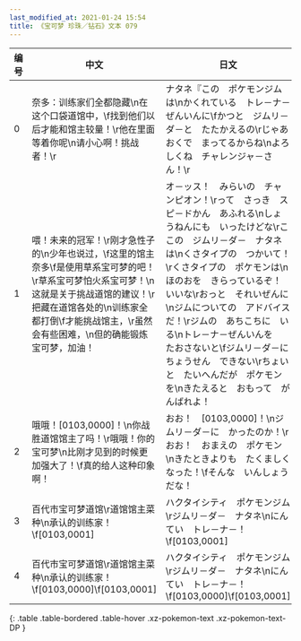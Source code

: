 ```yaml
---
last_modified_at: 2021-01-24 15:54
title: 《宝可梦 珍珠／钻石》文本 079
---
```

| 编号 | 中文 | 日文 |
| ---- | ---- | ---- |
| 0 | 奈多：训练家们全都隐藏\n在这个口袋道馆中，\f找到他们以后才能和馆主较量！\r他在里面等着你呢\n请小心啊！挑战者！\r | ナタネ『この　ポケモンジムは\nかくれている　トレ－ナ－ぜんいんに\fかつと　ジムリ－ダ－と　たたかえるの\rじゃあ　おくで　まってるからね\nよろしくね　チャレンジャ－さん！\r |
| 1 | 喂！未来的冠军！\r刚才急性子的\n少年也说过，\f这里的馆主奈多\f是使用草系宝可梦的吧！\r草系宝可梦怕火系宝可梦！\n这就是关于挑战道馆的建议！\r把藏在道馆各处的\n训练家全都打倒\f才能挑战馆主，\r虽然会有些困难，\n但的确能锻炼宝可梦，加油！ | オ－ッス！　みらいの　チャンピオン！\rって　さっき　スピ－ドかん　あふれる\nしょうねんにも　いったけどな\rここの　ジムリ－ダ－　ナタネは\nくさタイプの　つかいて！\rくさタイプの　ポケモンは\nほのおを　きらっているぞ！　いいな\rおっと　それいぜんに\nジムについての　アドバイスだ！\rジムの　あちこちに　いる\nトレ－ナ－ぜんいんを　たおさないと\fジムリ－ダ－に　ちょうせん　できない\rちょいと　たいへんだが　ポケモンを\nきたえると　おもって　がんばれよ！ |
| 2 | 哦哦！[0103,0000]！\n你战胜道馆馆主了吗！\r哦哦！你的宝可梦\n比刚才见到的时候更加强大了！\f真的给人这种印象啊！ | おお！　[0103,0000]！\nジムリ－ダ－に　かったのか！\rおお！　おまえの　ポケモン\nきたときよりも　たくましくなった！\fそんな　いんしょう　だな！ |
| 3 | 百代市宝可梦道馆\r道馆馆主菜种\n承认的训练家！\f[0103,0001] | ハクタイシティ　ポケモンジム\rジムリ－ダ－　ナタネ\nにんてい　トレ－ナ－！\f[0103,0001] |
| 4 | 百代市宝可梦道馆\r道馆馆主菜种\n承认的训练家！\f[0103,0000]\f[0103,0001] | ハクタイシティ　ポケモンジム\rジムリ－ダ－　ナタネ\nにんてい　トレ－ナ－！\f[0103,0000]\f[0103,0001] |
{: .table .table-bordered .table-hover .xz-pokemon-text .xz-pokemon-text-DP }